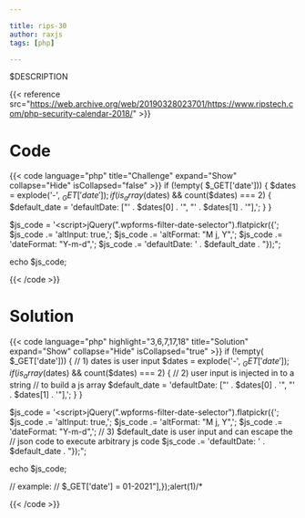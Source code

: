 ```yaml
---

title: rips-30
author: raxjs
tags: [php]

---
```


$DESCRIPTION

<!--more-->
{{< reference src="https://web.archive.org/web/20190328023701/https://www.ripstech.com/php-security-calendar-2018/" >}}

# Code
{{< code language="php"  title="Challenge" expand="Show" collapse="Hide" isCollapsed="false" >}}
if (!empty( $_GET['date'])) {
    $dates = explode('-', $_GET['date']);
    if ( is_array($dates) && count($dates) === 2) {
   $default_date = 'defaultDate: ["' . $dates[0] . '", "' . $dates[1] . '"],';
    }
}


$js_code = '&lt;script>jQuery(".wpforms-filter-date-selector").flatpickr({';
$js_code .= 'altInput: true,';
$js_code .= 'altFormat: "M j, Y",';
$js_code .= 'dateFormat: "Y-m-d",';
$js_code .= 'defaultDate: ' . $default_date . "});";

echo $js_code;

{{< /code >}}

# Solution
{{< code language="php" highlight="3,6,7,17,18" title="Solution" expand="Show" collapse="Hide" isCollapsed="true" >}}
if (!empty( $_GET['date'])) {
    // 1) dates is user input
    $dates = explode('-', $_GET['date']);
    if(is_array($dates) && count($dates) === 2) {
        // 2) user input is injected in to a string
        //    to build a js array
   $default_date = 'defaultDate: ["' . $dates[0] . '", "' . $dates[1] . '"],';
    }
}


$js_code = '&lt;script>jQuery(".wpforms-filter-date-selector").flatpickr({';
$js_code .= 'altInput: true,';
$js_code .= 'altFormat: "M j, Y",';
$js_code .= 'dateFormat: "Y-m-d",';
// 3) $default_date is user input and can escape the
//    json code to execute arbitrary js code
$js_code .= 'defaultDate: ' . $default_date . "});";

echo $js_code;

// example:
// $_GET['date'] = 01-2021"],});alert(1)/*

{{< /code >}}
